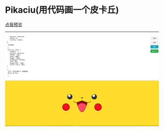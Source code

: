 # Pikaciu(用代码画一个皮卡丘)

[点我预览](https://DylanChen08.github.io/Pikachu-demo/index.html)

---

![image](https://github.com/DylanChen08/Pikachu-demo/blob/master/Demonstration.PNG)